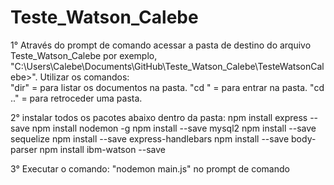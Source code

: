 # Teste_Watson_Calebe
1° Através do prompt de comando acessar a pasta de destino do arquivo Teste_Watson_Calebe por exemplo,
"C:\Users\Calebe\Documents\GitHub\Teste_Watson_Calebe\TesteWatsonCalebe>". Utilizar os comandos:  
"dir" = para listar os documentos na pasta.
"cd <nomeDaPasta>" = para entrar na pasta.
"cd .." = para retroceder uma pasta.

2° instalar todos os pacotes abaixo dentro da pasta:
npm install express --save
npm install nodemon -g
npm install --save mysql2
npm install --save sequelize
npm install --save express-handlebars
npm install --save body-parser
npm install ibm-watson --save

3° Executar o comando: "nodemon main.js" no prompt de comando


